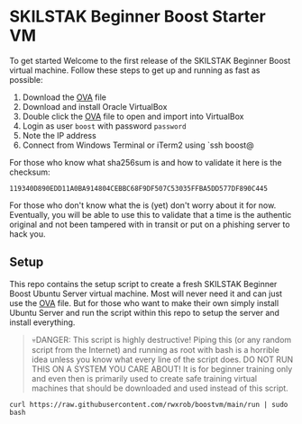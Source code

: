 # SKILSTAK Beginner Boost Starter VM

To get started
Welcome to the first release of the SKILSTAK Beginner Boost virtual machine. Follow these steps to get up and running as fast as possible:

1. Download the [OVA][] file
2. Download and install Oracle VirtualBox
3. Double click the [OVA][] file to open and import into VirtualBox
4. Login as user `boost` with password `password`
5. Note the IP address 
6. Connect from Windows Terminal or iTerm2 using `ssh boost@<ipaddress>

[OVA]: https://drive.google.com/file/d/1jKFuD7RGAFWITuWTfj4ILqoDYfi88gRA/view?usp=sharing

For those who know what sha256sum is and how to validate it here is the checksum:

```
119340D890EDD11A0BA914804CEBBC68F9DF507C53035FFBA5DD577DF890C445
```

For those who don't know what the is (yet) don't worry about it for now. Eventually, you will be able to use this to validate that a time is the authentic original and not been tampered with in transit or put on a phishing server to hack you.

## Setup

This repo contains the setup script to create a fresh SKILSTAK Beginner
Boost Ubuntu Server virtual machine. Most will never need it and can
just use the [OVA] file.  But for those who want to make their own
simply install Ubuntu Server and run the script within this repo to
setup the server and install everything.

> 💀DANGER: This script is highly destructive! Piping this (or any
> random script from the Internet) and running as root with bash is
> a horrible idea unless you know what every line of the script does. DO
> NOT RUN THIS ON A SYSTEM YOU CARE ABOUT! It is for beginner training
> only and even then is primarily used to create safe training virtual
> machines that should be downloaded and used instead of this script.

```
curl https://raw.githubusercontent.com/rwxrob/boostvm/main/run | sudo bash
```

